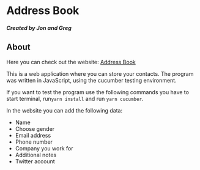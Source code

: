 # Address Book

##### Created by Jon and Greg

## About

Here you can check out the website:
[Address Book](https://gergkllai1.github.io/Adress_book/)

This is a web application where you can store your contacts. The program was written in JavaScript, using the cucumber testing environment.

If you want to test the program use the following commands you have to start terminal, run`yarn install` and run `yarn cucumber`.

In the website you can add the following data:
- Name
- Choose gender
- Email address
- Phone number
- Company you work for
- Additional notes
- Twitter account